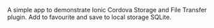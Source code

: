 A simple app to demonstrate Ionic Cordova Storage and File Transfer plugin. Add to favourite and save to local storage SQLite.